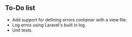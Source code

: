 ## To-Do list

- Add support for defining errors container with a view file.
- Log erros using Laravel's built in log.
- Unit tests.
